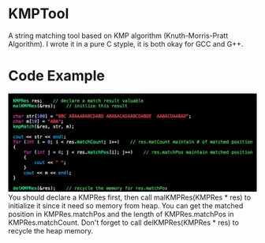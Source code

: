 # KMPTool
A string matching tool based on KMP algorithm (Knuth-Morris-Pratt Algorithm).
I wrote it in a pure C styple, it is both okay for GCC and G++.

# Code Example
![Alt text](https://github.com/lhCheung1991/KMPTool/blob/master/code_example.png?raw=true "Optional Title")
You should declare a KMPRes first, then call malKMPRes(KMPRes * res) to initialize it since it need so memory from heap. You can get the matched position in KMPRes.matchPos and the length of KMPRes.matchPos in KMPRes.matchCount. Don't forget to call delKMPRes(KMPRes * res) to recycle the heap memory.
